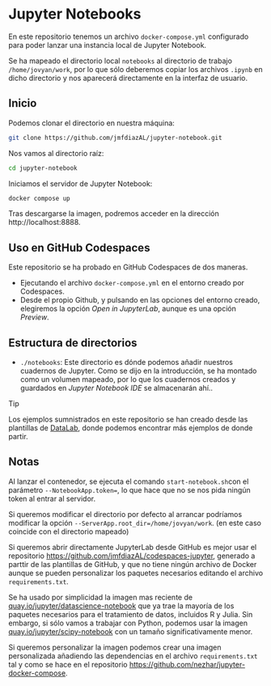 #  Jupyter Notebooks

En este repositorio tenemos un archivo `docker-compose.yml` configurado para poder lanzar una instancia local de Jupyter Notebook.

Se ha mapeado el directorio local `notebooks` al directorio de trabajo `/home/jovyan/work`, por lo que sólo deberemos copiar los archivos `.ipynb` en dicho directorio y nos aparecerá directamente en la interfaz de usuario.

## Inicio

Podemos clonar el directorio en nuestra máquina:

```bash
git clone https://github.com/jmfdiazAL/jupyter-notebook.git
```

Nos vamos al directorio raíz:

```bash
cd jupyter-notebook
```

Iniciamos el servidor de Jupyter Notebook:

```bash
docker compose up
```

Tras descargarse la imagen, podremos acceder en la dirección http://localhost:8888.

## Uso en GitHub Codespaces

Este repositorio se ha probado en GitHub Codespaces de dos maneras.

 - Ejecutando el archivo `docker-compose.yml` en el entorno creado por Codespaces.
 - Desde el propio Github, y pulsando en las opciones del entorno creado, elegiremos la opción *Open in JupyterLab*, aunque es una opción *Preview*.

## Estructura de directorios
  
-  `./notebooks`: Este directorio es dónde podemos añadir nuestros cuadernos de Jupyter. Como se dijo en la introducción, se ha montado como un volumen mapeado, por lo que los cuadernos creados y guardados en *Jupyter Notebook IDE* se almacenarán ahí..

> [!TIP]
> Los ejemplos sumnistrados en este repositorio se han creado desde las plantillas de [DataLab](https://www.datacamp.com/datalab), donde podemos encontrar más ejemplos de donde partir.

## Notas

Al lanzar el contenedor, se ejecuta el comando `start-notebook.sh`con el parámetro `--NotebookApp.token=`, lo que hace que no se nos pida ningún token al entrar al servidor.

Si queremos modificar el directorio por defecto al arrancar podríamos modificar la opción `--ServerApp.root_dir=/home/jovyan/work`. (en este caso coincide con el directorio mapeado)

Si queremos abrir directamente JupyterLab desde GitHub es mejor usar el repositorio https://github.com/jmfdiazAL/codespaces-jupyter, generado a parttir de las plantillas de GitHub, y que no tiene ningún archivo de Docker aunque se pueden personalizar los paquetes necesarios editando el archivo `requirements.txt`.

Se ha usado por simplicidad la imagen mas reciente de [quay.io/jupyter/datascience-notebook][1] que ya trae la mayoría de los paquetes necesarios para el tratamiento de datos, incluidos R y Julia. Sin embargo, si sólo vamos a trabajar con Python, podemos usar la imagen [quay.io/jupyter/scipy-notebook][2] con un tamaño significativamente menor.

Si queremos personalizar la imagen podemos crear una imagen personalizada añadiendo las dependencias en el archivo `requirements.txt` tal y como se hace en el repositorio https://github.com/nezhar/jupyter-docker-compose.

[1]: https://jupyter-docker-stacks.readthedocs.io/en/latest/using/selecting.html#jupyter-datascience-notebook

[2]: https://jupyter-docker-stacks.readthedocs.io/en/latest/using/selecting.html#jupyter-scipy-notebook